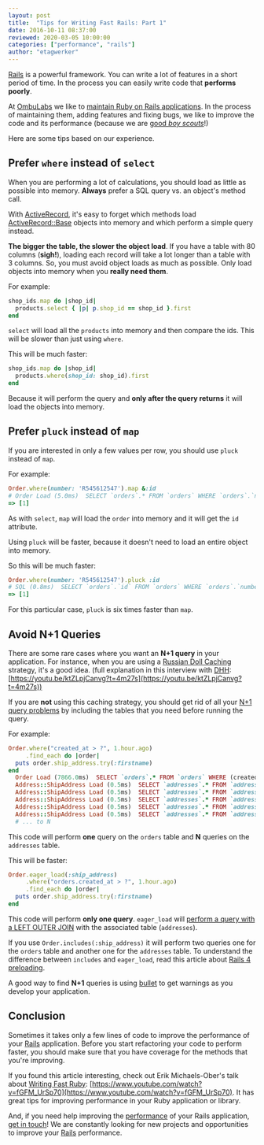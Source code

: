 ```yaml
---
layout: post
title:  "Tips for Writing Fast Rails: Part 1"
date: 2016-10-11 08:37:00
reviewed: 2020-03-05 10:00:00
categories: ["performance", "rails"]
author: "etagwerker"
---
```


[Rails](http://rubyonrails.org/) is a powerful framework. You can write a lot of features in a short period of time. In the process you can easily write code that **performs poorly**.

At [OmbuLabs](https://www.ombulabs.com) we like to [maintain Ruby on Rails
applications](https://www.ombulabs.com/blog/tags/maintenance). In the process
of maintaining them, adding features and fixing bugs, we like to improve
the code and its performance (because we are [good *boy scouts*](http://programmer.97things.oreilly.com/wiki/index.php/The_Boy_Scout_Rule)!)

Here are some tips based on our experience.

## Prefer `where` instead of `select`

When you are performing a lot of calculations, you should load as little as
possible into memory. **Always** prefer a SQL query vs. an object's method call.

<!--more-->

With [ActiveRecord](http://guides.rubyonrails.org/active_record_basics.html), it's
easy to forget which methods load
[ActiveRecord::Base](https://github.com/rails/rails/blob/master/activerecord/lib/active_record/base.rb)
objects into memory and which perform a simple query instead.

**The bigger the table, the slower the object load**. If you have a table with 80
columns (**sigh!**), loading each record will take a lot longer than a table
with 3 columns. So, you must  avoid object loads as much as possible. Only load
objects into memory when you **really need them**.

For example:

```ruby
shop_ids.map do |shop_id|
  products.select { |p| p.shop_id == shop_id }.first
end
```

`select` will load all the `products` into memory and then compare the ids.
This will be slower than just using `where`.

This will be much faster:

```ruby
shop_ids.map do |shop_id|
  products.where(shop_id: shop_id).first
end
```

Because it will perform the query and **only after the query returns** it will
load the objects into memory.

## Prefer `pluck` instead of `map`

If you are interested in only a few values per row, you should use `pluck`
instead of `map`.

For example:

```ruby
Order.where(number: 'R545612547').map &:id
# Order Load (5.0ms)  SELECT `orders`.* FROM `orders` WHERE `orders`.`number` = 'R545612547' ORDER BY orders.created_at DESC
=> [1]
```

As with `select`, `map` will load the `order` into memory and it will get the
`id` attribute.

Using `pluck` will be faster, because it doesn't need to load an entire object
into memory.

So this will be much faster:

```ruby
Order.where(number: 'R545612547').pluck :id
# SQL (0.8ms)  SELECT `orders`.`id` FROM `orders` WHERE `orders`.`number` = 'R545612547' ORDER BY orders.created_at DESC
=> [1]
```

For this particular case, `pluck` is six times faster than `map`.

## Avoid N+1 Queries

There are some rare cases where you want an **N+1 query** in your application.
For  instance, when you are using a
[Russian Doll Caching](http://edgeguides.rubyonrails.org/caching_with_rails.html#russian-doll-caching)
strategy, it's a good idea. (full explanation in this interview with [DHH](https://twitter.com/dhh):
  [https://youtu.be/ktZLpjCanvg?t=4m27s](https://youtu.be/ktZLpjCanvg?t=4m27s))

If you are **not** using this caching strategy, you should get rid of all your
[N+1 query problems](http://guides.rubyonrails.org/active_record_querying.html#eager-loading-associations)
by including the tables that you need before running the query.

For example:

```ruby
Order.where("created_at > ?", 1.hour.ago)
     .find_each do |order|
  puts order.ship_address.try(:firstname)
end
  Order Load (7866.0ms)  SELECT `orders`.* FROM `orders` WHERE (created_at > '2016-10-05 18:05:48') ORDER BY `orders`.`id` ASC LIMIT 1000
  Address::ShipAddress Load (0.5ms)  SELECT `addresses`.* FROM `addresses` WHERE `addresses`.`type` IN ('Address::ShipAddress') AND `addresses`.`order_id` = 2619178 LIMIT 1
  Address::ShipAddress Load (0.5ms)  SELECT `addresses`.* FROM `addresses` WHERE `addresses`.`type` IN ('Address::ShipAddress') AND `addresses`.`order_id` = 2619179 LIMIT 1
  Address::ShipAddress Load (0.5ms)  SELECT `addresses`.* FROM `addresses` WHERE `addresses`.`type` IN ('Address::ShipAddress') AND `addresses`.`order_id` = 2619180 LIMIT 1
  Address::ShipAddress Load (0.5ms)  SELECT `addresses`.* FROM `addresses` WHERE `addresses`.`type` IN ('Address::ShipAddress') AND `addresses`.`order_id` = 2619181 LIMIT 1
  Address::ShipAddress Load (0.5ms)  SELECT `addresses`.* FROM `addresses` WHERE `addresses`.`type` IN ('Address::ShipAddress') AND `addresses`.`order_id` = 2619182 LIMIT 1
  # ... to N
```

This code will perform **one** query on the `orders` table and **N** queries on
the `addresses` table.

This will be faster:

```ruby
Order.eager_load(:ship_address)
     .where("orders.created_at > ?", 1.hour.ago)
     .find_each do |order|
  puts order.ship_address.try(:firstname)
end
```

This code will perform **only one query**. `eager_load` will [perform a query
with a LEFT OUTER JOIN](http://apidock.com/rails/ActiveRecord/QueryMethods/eager_load)
with the associated table (`addresses`).

If you use `Order.includes(:ship_address)` it will perform two
queries one for the `orders` table and another one for the `addresses` table.
To understand the difference between `includes` and `eager_load`, read
this article about [Rails 4 preloading](http://blog.arkency.com/2013/12/rails4-preloading/).

A good way to find **N+1** queries is using
[bullet](https://rubygems.org/gems/bullet) to get warnings as you develop your
application.

## Conclusion

Sometimes it takes only a few lines of code to improve the performance of your
[Rails](http://rubyonrails.org/) application. Before you start refactoring your
code to perform faster, you should make sure that you have coverage for the
methods that you're improving.

If you found this article interesting, check out
Erik Michaels-Ober's talk
about [Writing Fast Ruby](https://speakerdeck.com/sferik/writing-fast-ruby): [https://www.youtube.com/watch?v=fGFM_UrSp70](https://www.youtube.com/watch?v=fGFM_UrSp70). It has
great tips for improving performance in your Ruby application or library.

And, if you need help improving the
[performance](https://fastruby.io/blog/tags/performance) of your Rails
application, [get in touch](https://fastruby.io/#contact-us)! We are constantly
looking for new projects and opportunities to improve your
[Rails](https://fastruby.io/blog/tags/rails) performance.
